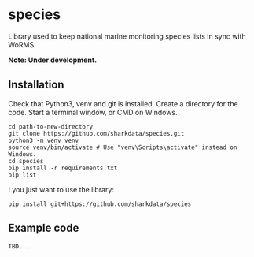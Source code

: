 # species
Library used to keep national marine monitoring species lists in sync with WoRMS.

**Note: Under development.**

## Installation

Check that Python3, venv and git is installed. Create a directory for the code. Start a terminal window, or CMD on Windows.

    cd path-to-new-directory
    git clone https://github.com/sharkdata/species.git
    python3 -m venv venv
    source venv/bin/activate # Use "venv\Scripts\activate" instead on Windows.
    cd species
    pip install -r requirements.txt
    pip list

I you just want to use the library:

    pip install git+https://github.com/sharkdata/species

## Example code

    TBD...



